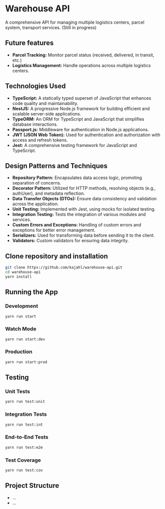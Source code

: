 # Warehouse API

A comprehensive API for managing multiple logistics centers, parcel system, transport services.
(Still in progress)

## Future features

- **Parcel Tracking:** Monitor parcel status (received, delivered, in transit, etc.)
- **Logistics Management:** Handle operations across multiple logistics centers.

## Technologies Used

- **TypeScript:** A statically typed superset of JavaScript that enhances code quality and maintainability.
- **NestJS:** A progressive Node.js framework for building efficient and scalable server-side applications.
- **TypeORM:** An ORM for TypeScript and JavaScript that simplifies database interactions.
- **Passport.js:** Middleware for authentication in Node.js applications.
- **JWT (JSON Web Token):** Used for authentication and authorization with access and refresh tokens.
- **Jest:** A comprehensive testing framework for JavaScript and TypeScript.

## Design Patterns and Techniques

- **Repository Pattern:** Encapsulates data access logic, promoting separation of concerns.
- **Decorator Pattern:** Utilized for HTTP methods, resolving objects (e.g., authUser), and metadata reflection.
- **Data Transfer Objects (DTOs):** Ensure data consistency and validation across the application.
- **Unit Testing:** Implemented with Jest, using mocks for isolated testing.
- **Integration Testing:** Tests the integration of various modules and services.
- **Custom Errors and Exceptions:** Handling of custom errors and exceptions for better error management.
- **Serializers:** Used for transforming data before sending it to the client.
- **Validators:** Custom validators for ensuring data integrity.

## Clone repository and installation

```bash
git clone https://github.com/kajahl/warehouse-api.git
cd warehouse-api
yarn install
```

## Running the App
### Development
```bash
yarn run start
```
### Watch Mode
```bash
yarn run start:dev
```
### Production
```bash
yarn run start:prod
```

## Testing
### Unit Tests

```bash
yarn run test:unit
```

### Integration Tests

```bash
yarn run test:int
```
### End-to-End Tests
```bash
yarn run test:e2e
```
### Test Coverage

```bash
yarn run test:cov
```

## Project Structure

- ...
- ...

